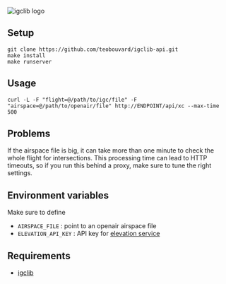 ![igclib logo](https://cdn.jsdelivr.net/gh/teobouvard/igclib@master/assets/igclib_logo.svg)

## Setup

```
git clone https://github.com/teobouvard/igclib-api.git
make install
make runserver
```

## Usage

```
curl -L -F "flight=@/path/to/igc/file" -F "airspace=@/path/to/openair/file" http://ENDPOINT/api/xc --max-time 500
```

## Problems

If the airspace file is big, it can take more than one minute to check the whole flight for intersections. This processing time can lead to HTTP timeouts, so if you run this behind a proxy, make sure to tune the right settings.

## Environment variables

Make sure to define

- `AIRSPACE_FILE` : point to an openair airspace file
- `ELEVATION_API_KEY` : API key for [elevation service](https://geolocalisation.ffvl.fr/elevation)

## Requirements

- [igclib](https://www.github.com/igclib/igclib)
